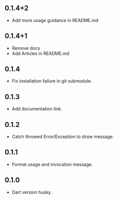## 0.1.4+2

- Add more usage guidance in README.md

## 0.1.4+1

- Remove docs
- Add Articles in README.md

## 0.1.4

- Fix installation failure in git submodule.

## 0.1.3

- Add documentation link.

## 0.1.2

- Catch throwed Error/Exception to show message.

## 0.1.1

- Format usage and invocation message.

## 0.1.0

- Dart version husky.
